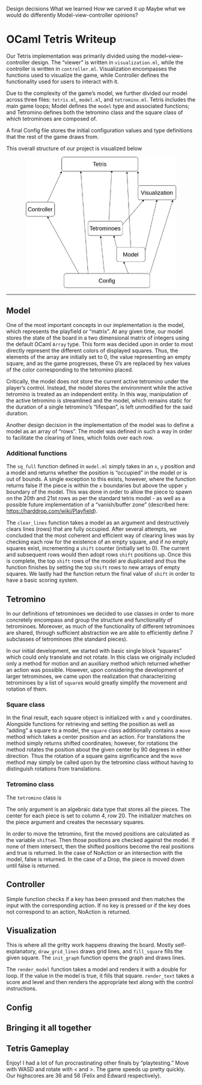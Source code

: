 Design decisions
What we learned
How we carved it up
Maybe what we would do differently
Model-view-controller opinions?


# __OCaml Tetris Writeup__

Our Tetris implementation was primarily divided using the model–view–controller design. The “viewer” is written in `visualization.ml`, while the controller is written in `controller.ml`. Visualization encompasses the functions used to visualize the game, while Controller defines the functionality used for users to interact with it.

Due to the complexity of the game’s model, we further divided our model across three files: `tetris.ml`, `model.ml`, and `tetromino.ml`. Tetris includes the main game loops; Model defines the `model` type and associated functions; and Tetromino defines both the tetromino class and the square class of which tetrominoes are composed of.

A final Config file stores the initial configuration values and type definitions that the rest of the game draws from.

This overall structure of our project is visualized below
<div style="text-align:center">
   <img src="./Visualization.png" width="400px">
</div>

---

## Model

One of the most important concepts in our implementation is the model, which represents the playfield or “matrix”. At any given time, our model stores the state of the board in a two dimensional matrix of integers using the default OCaml `Array` type. This form was decided upon in order to most directly represent the different colors of displayed squares. Thus, the elements of the array are initially set to 0, the value representing an empty square, and as the game progresses, these 0’s are replaced by hex values of the color corresponding to the tetromino placed.

Critically, the model does not store the current active tetromino under the player’s control. Instead, the model stores the environment while the active tetromino is treated as an independent entity. In this way, manipulation of the active tetromino is streamlined and the model, which remains static for the duration of a single tetromino’s “lifespan”, is left unmodified for the said duration.

Another design decision in the implementation of the model was to define a model as an array of “rows”. The model was defined in such a way in order to facilitate the clearing of lines, which folds over each row.

### Additional functions

The `sq_full` function defined in `model.ml` simply takes in an `x`, `y` position and a model and returns whether the position is “occupied” in the model or is out of bounds. A single exception to this exists, however, where the function returns false if the piece is within the `x` boundaries but above the upper `y` boundary of the model. This was done in order to allow the piece to spawn on the 20th and 21st rows as per the standard tetris model - as well as a possible future implementation of a “vanish/buffer zone” (described here: https://harddrop.com/wiki/Playfield).

The `clear_lines` function takes a model as an argument and destructively clears lines (rows) that are fully occupied. After several attempts, we concluded that the most coherent and efficient way of clearing lines was by checking each row for the existence of an empty square, and if no empty squares exist, incrementing a `shift` counter (initially set to 0). The current and subsequent rows would then adopt rows `shift` positions up. Once this is complete, the top `shift` rows of the model are duplicated and thus the function finishes by setting the top `shift` rows to new arrays of empty squares. We lastly had the function return the final value of `shift` in order to have a basic scoring system.

## Tetromino

In our definitions of tetrominoes we decided to use classes in order to more concretely encompass and group the structure and functionality of tetrominoes. Moreover, as much of the functionality of different tetrominoes are shared, through sufficient abstraction we are able to efficiently define 7 subclasses of tetrominoes (the standard pieces).

In our initial development, we started with basic single block “squares” which could only translate and not rotate. In this class we originally included only a method for motion and an auxiliary method which returned whether an action was possible. However, upon considering the development of larger tetrominoes, we came upon the realization that characterizing tetrominoes by a list of `square`s would greatly simplify the movement and rotation of them.

### Square class

In the final result, each square object is initialized with `x` and `y` coordinates. Alongside functions for retrieving and setting the position as well as “adding” a square to a model, the `square` class additionally contains a `move` method which takes a center position and an action. For translations the method simply returns shifted coordinates; however, for rotations the method rotates the position about the given center by 90 degrees in either direction. Thus the rotation of a square gains significance and the `move` method may simply be called upon by the tetromino class without having to distinguish rotations from translations.

### Tetromino class

The `tetromino` class is

The only argument is an algebraic data type that stores all the pieces. The center for each piece is set to column 4, row 20. The initializer matches on the piece argument and creates the necessary squares.

In order to move the tetromino, first the moved positions are calculated as the variable `shifted`. Then those positions are checked against the model. If none of them intersect, then the shifted positions become the real positions and true is returned. In the case of NoAction or an intersection with the model, false is returned. In the case of a Drop, the piece is moved down until false is returned.

## Controller

Simple function checks if a key has been pressed and then matches the input with the corresponding action. If no key is pressed or if the key does not correspond to an action, NoAction is returned.

## Visualization

This is where all the gritty work happens drawing the board. Mostly self-explanatory, `draw_grid_lines` draws grid lines, and `fill_square` fills the given square. The `init_graph` function opens the graph and draws lines.

The `render_model` function takes a model and renders it with a double for loop. If the value in the model is true, it fills that square. `render_text` takes a score and level and then renders the appropriate text along with the control instructions.

## Config

## Bringing it all together

## Tetris Gameplay

Enjoy! I had a lot of fun procrastinating other finals by “playtesting.” Move with WASD and rotate with < and >. The game speeds up pretty quickly. Our highscores are 36 and 56 (Felix and Edward respectively).
